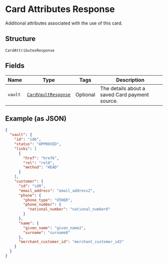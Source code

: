 
# Card Attributes Response

Additional attributes associated with the use of this card.

## Structure

`CardAttributesResponse`

## Fields

| Name | Type | Tags | Description |
|  --- | --- | --- | --- |
| `vault` | [`CardVaultResponse`](../../doc/models/card-vault-response.md) | Optional | The details about a saved Card payment source. |

## Example (as JSON)

```json
{
  "vault": {
    "id": "id6",
    "status": "APPROVED",
    "links": [
      {
        "href": "href6",
        "rel": "rel0",
        "method": "HEAD"
      }
    ],
    "customer": {
      "id": "id0",
      "email_address": "email_address2",
      "phone": {
        "phone_type": "OTHER",
        "phone_number": {
          "national_number": "national_number6"
        }
      },
      "name": {
        "given_name": "given_name2",
        "surname": "surname8"
      },
      "merchant_customer_id": "merchant_customer_id2"
    }
  }
}
```

